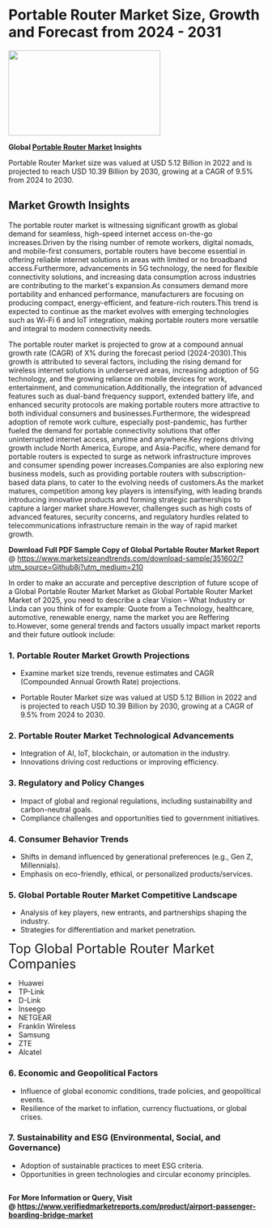 <H1>Portable Router Market Size, Growth and Forecast from 2024 - 2031</H1><img class="aligncenter size-medium wp-image-584254" src="https://thirdeyenews.in/wp-content/uploads/2024/09/Global-Market-Research-300x168.jpeg" alt="" width="300" height="168" /><p><strong>Global&nbsp;<a href="https://www.marketsizeandtrends.com/download-sample/351602/?utm_source=Github8j?utm_medium=210">Portable Router Market</a> Insights</strong></p><p>Portable Router Market size was valued at USD 5.12 Billion in 2022 and is projected to reach USD 10.39 Billion by 2030, growing at a CAGR of 9.5% from 2024 to 2030.</p><p><h2>Market Growth Insights</h2> <p>The portable router market is witnessing significant growth as global demand for seamless, high-speed internet access on-the-go increases.Driven by the rising number of remote workers, digital nomads, and mobile-first consumers, portable routers have become essential in offering reliable internet solutions in areas with limited or no broadband access.Furthermore, advancements in 5G technology, the need for flexible connectivity solutions, and increasing data consumption across industries are contributing to the market's expansion.As consumers demand more portability and enhanced performance, manufacturers are focusing on producing compact, energy-efficient, and feature-rich routers.This trend is expected to continue as the market evolves with emerging technologies such as Wi-Fi 6 and IoT integration, making portable routers more versatile and integral to modern connectivity needs.</p> <p>The portable router market is projected to grow at a compound annual growth rate (CAGR) of X% during the forecast period (2024-2030).This growth is attributed to several factors, including the rising demand for wireless internet solutions in underserved areas, increasing adoption of 5G technology, and the growing reliance on mobile devices for work, entertainment, and communication.Additionally, the integration of advanced features such as dual-band frequency support, extended battery life, and enhanced security protocols are making portable routers more attractive to both individual consumers and businesses.Furthermore, the widespread adoption of remote work culture, especially post-pandemic, has further fueled the demand for portable connectivity solutions that offer uninterrupted internet access, anytime and anywhere.Key regions driving growth include North America, Europe, and Asia-Pacific, where demand for portable routers is expected to surge as network infrastructure improves and consumer spending power increases.Companies are also exploring new business models, such as providing portable routers with subscription-based data plans, to cater to the evolving needs of customers.As the market matures, competition among key players is intensifying, with leading brands introducing innovative products and forming strategic partnerships to capture a larger market share.However, challenges such as high costs of advanced features, security concerns, and regulatory hurdles related to telecommunications infrastructure remain in the way of rapid market growth.<p><span class=""><strong>Download Full PDF Sample Copy of Global Portable Router Market Report</strong> @ <a href="https://www.marketsizeandtrends.com/download-sample/351602/?utm_source=Github8j?utm_medium=210" target="_blank">https://www.marketsizeandtrends.com/download-sample/351602/?utm_source=Github8j?utm_medium=210</a></span></p><p>In order to make an accurate and perceptive description of future scope of a Global&nbsp;Portable Router Market Market as Global&nbsp;Portable Router Market Market of 2025, you need to describe a clear Vision &ndash; What Industry or Linda can you think of for example: Quote from a Technology, healthcare, automotive, renewable energy, name the market you are Reffering to.However, some general trends and factors usually impact market reports and their future outlook include:</p><h3>1.&nbsp;<strong>Portable Router Market Growth Projections</strong></h3><ul><li>Examine market size trends, revenue estimates and CAGR (Compounded Annual Growth Rate) projections.</li><li><p>Portable Router Market size was valued at USD 5.12 Billion in 2022 and is projected to reach USD 10.39 Billion by 2030, growing at a CAGR of 9.5% from 2024 to 2030.</p></li></ul><h3>2.&nbsp;<strong>Portable Router Market Technological Advancements</strong></h3><ul><li>Integration of AI, IoT, blockchain, or automation in the industry.</li><li>Innovations driving cost reductions or improving efficiency.</li></ul><h3>3.&nbsp;<strong>Regulatory and Policy Changes</strong></h3><ul><li>Impact of global and regional regulations, including sustainability and carbon-neutral goals.</li><li>Compliance challenges and opportunities tied to government initiatives.</li></ul><h3>4.&nbsp;<strong>Consumer Behavior Trends</strong></h3><ul><li>Shifts in demand influenced by generational preferences (e.g., Gen Z, Millennials).</li><li>Emphasis on eco-friendly, ethical, or personalized products/services.</li></ul><h3>5.&nbsp;<strong>Global Portable Router Market Competitive Landscape</strong></h3><ul><li>Analysis of key players, new entrants, and partnerships shaping the industry.</li><li>Strategies for differentiation and market penetration.</li></ul><p data-pm-slice="1 1 []"><span style="color: inherit; font-family: inherit; font-size: 25px;">Top Global Portable Router Market Companies</span></p><div class="" data-test-id=""><p><li>Huawei</li><li> TP-Link</li><li> D-Link</li><li> Inseego</li><li> NETGEAR</li><li> Franklin Wireless</li><li> Samsung</li><li> ZTE</li><li> Alcatel</li></p></div><h3>6.&nbsp;<strong>Economic and Geopolitical Factors</strong></h3><ul><li>Influence of global economic conditions, trade policies, and geopolitical events.</li><li>Resilience of the market to inflation, currency fluctuations, or global crises.</li></ul><h3>7.&nbsp;<strong>Sustainability and ESG (Environmental, Social, and Governance)</strong></h3><ul><li>Adoption of sustainable practices to meet ESG criteria.</li><li>Opportunities in green technologies and circular economy principles.</li></ul><h2><strong style="font-size: 14px;">For More Information or Query, Visit @&nbsp;</strong><a style="background-color: #ffffff; font-size: 14px;" href="https://www.marketsizeandtrends.com/report/portable-router-market/" target="_blank">https://www.verifiedmarketreports.com/product/airport-passenger-boarding-bridge-market</a></h2>